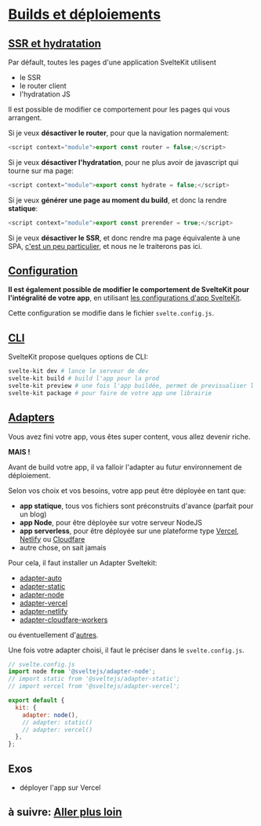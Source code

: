 # [Builds et déploiements](https://kit.svelte.dev/docs/modules)

## [SSR et hydratation](https://kit.svelte.dev/docs/appendix)

Par défault, toutes les pages d'une application SvelteKit utilisent

- le SSR
- le router client
- l'hydratation JS

Il est possible de modifier ce comportement pour les pages qui vous arrangent.

Si je veux **désactiver le router**, pour que la navigation normalement:

```js
<script context="module">export const router = false;</script>
```

Si je veux **désactiver l'hydratation**, pour ne plus avoir de javascript qui tourne sur ma page:

```js
<script context="module">export const hydrate = false;</script>
```

Si je veux **générer une page au moment du build**, et donc la rendre **statique**:

```js
<script context="module">export const prerender = true;</script>
```

Si je veux **désactiver le SSR**, et donc rendre ma page équivalente à une SPA, [c'est un peu particulier](https://kit.svelte.dev/docs/hooks#handle), et nous ne le traiterons pas ici.

## [Configuration](https://kit.svelte.dev/docs/configuration)

**Il est également possible de modifier le comportement de SvelteKit pour l'intégralité de votre app**, en utilisant [les configurations d'app SvelteKit](https://kit.svelte.dev/docs#configuration).

Cette configuration se modifie dans le fichier `svelte.config.js`.

## [CLI](https://kit.svelte.dev/docs/cli)

SvelteKit propose quelques options de CLI:

```bash
svelte-kit dev # lance le serveur de dev
svelte-kit build # build l'app pour la prod
svelte-kit preview # une fois l'app buildée, permet de previsualiser l'app en local
svelte-kit package # pour faire de votre app une librairie
```

## [Adapters](https://kit.svelte.dev/docs/adapters)

Vous avez fini votre app, vous êtes super content, vous allez devenir riche.

**MAIS !**

Avant de build votre app, il va falloir l'adapter au futur environnement de déploiement.

Selon vos choix et vos besoins, votre app peut être déployée en tant que:

- **app statique**, tous vos fichiers sont préconstruits d'avance (parfait pour un blog)
- **app Node**, pour être déployée sur votre serveur NodeJS
- **app serverless**, pour être déployée sur une plateforme type [Vercel](https://vercel.com/home), [Netlify](https://www.netlify.com/) ou [Cloudfare](https://workers.cloudflare.com/)
- autre chose, on sait jamais

Pour cela, il faut installer un Adapter Sveltekit:

- [adapter-auto](https://github.com/sveltejs/kit/tree/master/packages/adapter-auto)
- [adapter-static](https://github.com/sveltejs/kit/tree/master/packages/adapter-static)
- [adapter-node](https://github.com/sveltejs/kit/tree/master/packages/adapter-node)
- [adapter-vercel](https://github.com/sveltejs/kit/tree/master/packages/adapter-vercel)
- [adapter-netlify](https://github.com/sveltejs/kit/tree/master/packages/adapter-netlify)
- [adapter-cloudfare-workers](https://github.com/sveltejs/kit/tree/master/packages/adapter-cloudflare-workers)

ou éventuellement d'[autres](https://sveltesociety.dev/components/#adapters).

Une fois votre adapter choisi, il faut le préciser dans le `svelte.config.js`.

```js
// svelte.config.js
import node from '@sveltejs/adapter-node';
// import static from '@sveltejs/adapter-static';
// import vercel from '@sveltejs/adapter-vercel';

export default {
  kit: {
    adapter: node(),
    // adapter: static()
    // adapter: vercel()
  },
};
```

## Exos

- déployer l'app sur Vercel

## à suivre: [Aller plus loin](../7_beyond/7-1_index.md)
